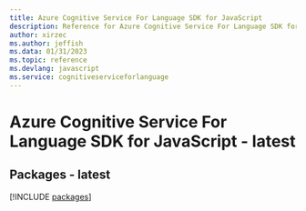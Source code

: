 ```yaml
---
title: Azure Cognitive Service For Language SDK for JavaScript
description: Reference for Azure Cognitive Service For Language SDK for JavaScript
author: xirzec
ms.author: jeffish
ms.data: 01/31/2023
ms.topic: reference
ms.devlang: javascript
ms.service: cognitiveserviceforlanguage
---
```

# Azure Cognitive Service For Language SDK for JavaScript - latest
## Packages - latest
[!INCLUDE [packages](cognitive-service-for-language-index.md)]
